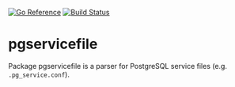 [![Go Reference](https://pkg.go.dev/badge/github.com/jackc/pgservicefile.svg)](https://pkg.go.dev/github.com/jackc/pgservicefile)
[![Build Status](https://github.com/jackc/pgservicefile/actions/workflows/ci.yml/badge.svg)](https://github.com/jackc/pgservicefile/actions/workflows/ci.yml)


# pgservicefile

Package pgservicefile is a parser for PostgreSQL service files (e.g. `.pg_service.conf`).
